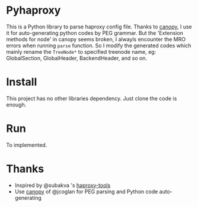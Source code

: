 # Pyhaproxy
This is a Python library to parse haproxy config file. Thanks to [canopy](https://github.com/jcoglan/canopy), I use it for auto-generating python codes by PEG grammar. But the 'Extension methods for node' in canopy seems broken, I alwayls encounter the MRO errors when running `parse` function. So I modify the generated codes which mainly rename the `TreeNode*` to specified treenode name, eg: GlobalSection, GlobalHeader, BackendHeader, and so on.

# Install
This project has no other libraries dependency. Just clone the code is enough.

# Run
To implemented.

# Thanks
* Inspired by @subakva 's [haproxy-tools](https://github.com/subakva/haproxy-tools)
* Use [canopy](https://github.com/jcoglan/canopy) of @jcoglan for PEG parsing and Python code auto-generating